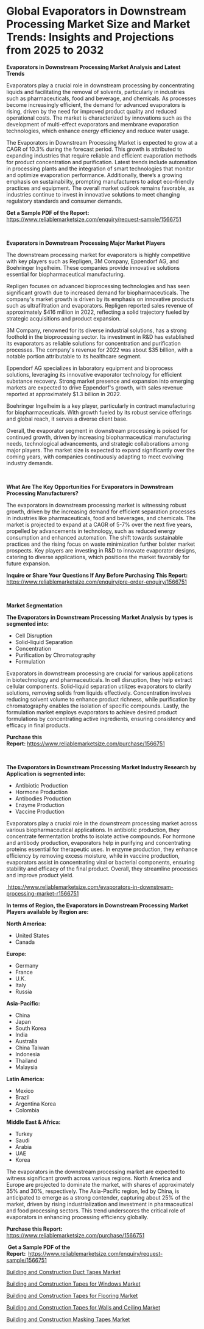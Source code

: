 <p><h1>Global Evaporators in Downstream Processing Market Size and Market Trends: Insights and Projections from 2025 to 2032</h1></p><p><strong>Evaporators in Downstream Processing Market Analysis and Latest Trends</strong></p>
<p><p>Evaporators play a crucial role in downstream processing by concentrating liquids and facilitating the removal of solvents, particularly in industries such as pharmaceuticals, food and beverage, and chemicals. As processes become increasingly efficient, the demand for advanced evaporators is rising, driven by the need for improved product quality and reduced operational costs. The market is characterized by innovations such as the development of multi-effect evaporators and membrane evaporation technologies, which enhance energy efficiency and reduce water usage.</p><p>The Evaporators in Downstream Processing Market is expected to grow at a CAGR of 10.3% during the forecast period. This growth is attributed to expanding industries that require reliable and efficient evaporation methods for product concentration and purification. Latest trends include automation in processing plants and the integration of smart technologies that monitor and optimize evaporation performance. Additionally, there’s a growing emphasis on sustainability, prompting manufacturers to adopt eco-friendly practices and equipment. The overall market outlook remains favorable, as industries continue to invest in innovative solutions to meet changing regulatory standards and consumer demands.</p></p>
<p><strong>Get a Sample PDF of the Report:&nbsp;</strong> <a href="https://www.reliablemarketsize.com/enquiry/request-sample/1566751?utm_campaign=1999&utm_medium=2&utm_source=Github&utm_content=ia&utm_term=22032025&utm_id=evaporators-in-downstream-processing">https://www.reliablemarketsize.com/enquiry/request-sample/1566751</a></p>
<p>&nbsp;</p>
<p><strong>Evaporators in Downstream Processing Major Market Players</strong></p>
<p><p>The downstream processing market for evaporators is highly competitive with key players such as Repligen, 3M Company, Eppendorf AG, and Boehringer Ingelheim. These companies provide innovative solutions essential for biopharmaceutical manufacturing.</p><p>Repligen focuses on advanced bioprocessing technologies and has seen significant growth due to increased demand for biopharmaceuticals. The company's market growth is driven by its emphasis on innovative products such as ultrafiltration and evaporators. Repligen reported sales revenue of approximately $416 million in 2022, reflecting a solid trajectory fueled by strategic acquisitions and product expansion.</p><p>3M Company, renowned for its diverse industrial solutions, has a strong foothold in the bioprocessing sector. Its investment in R&D has established its evaporators as reliable solutions for concentration and purification processes. The company's revenue for 2022 was about $35 billion, with a notable portion attributable to its healthcare segment.</p><p>Eppendorf AG specializes in laboratory equipment and bioprocess solutions, leveraging its innovative evaporator technology for efficient substance recovery. Strong market presence and expansion into emerging markets are expected to drive Eppendorf's growth, with sales revenue reported at approximately $1.3 billion in 2022.</p><p>Boehringer Ingelheim is a key player, particularly in contract manufacturing for biopharmaceuticals. With growth fueled by its robust service offerings and global reach, it serves a diverse client base. </p><p>Overall, the evaporator segment in downstream processing is poised for continued growth, driven by increasing biopharmaceutical manufacturing needs, technological advancements, and strategic collaborations among major players. The market size is expected to expand significantly over the coming years, with companies continuously adapting to meet evolving industry demands.</p></p>
<p>&nbsp;</p>
<p><strong>What Are The Key Opportunities For Evaporators in Downstream Processing Manufacturers?</strong></p>
<p><p>The evaporators in downstream processing market is witnessing robust growth, driven by the increasing demand for efficient separation processes in industries like pharmaceuticals, food and beverages, and chemicals. The market is projected to expand at a CAGR of 5-7% over the next five years, propelled by advancements in technology, such as reduced energy consumption and enhanced automation. The shift towards sustainable practices and the rising focus on waste minimization further bolster market prospects. Key players are investing in R&D to innovate evaporator designs, catering to diverse applications, which positions the market favorably for future expansion.</p></p>
<p><strong>Inquire or Share Your Questions If Any Before Purchasing This Report:</strong> <a href="https://www.reliablemarketsize.com/enquiry/pre-order-enquiry/1566751?utm_campaign=1999&utm_medium=2&utm_source=Github&utm_content=ia&utm_term=22032025&utm_id=evaporators-in-downstream-processing">https://www.reliablemarketsize.com/enquiry/pre-order-enquiry/1566751</a></p>
<p>&nbsp;</p>
<p><strong>Market Segmentation</strong></p>
<p><strong>The Evaporators in Downstream Processing Market Analysis by types is segmented into:</strong></p>
<p><ul><li>Cell Disruption</li><li>Solid-liquid Separation</li><li>Concentration</li><li>Purification by Chromatography</li><li>Formulation</li></ul></p>
<p><p>Evaporators in downstream processing are crucial for various applications in biotechnology and pharmaceuticals. In cell disruption, they help extract cellular components. Solid-liquid separation utilizes evaporators to clarify solutions, removing solids from liquids effectively. Concentration involves reducing solvent volume to enhance product richness, while purification by chromatography enables the isolation of specific compounds. Lastly, the formulation market employs evaporators to achieve desired product formulations by concentrating active ingredients, ensuring consistency and efficacy in final products.</p></p>
<p><strong>Purchase this Report:&nbsp;</strong><a href="https://www.reliablemarketsize.com/purchase/1566751?utm_campaign=1999&utm_medium=2&utm_source=Github&utm_content=ia&utm_term=22032025&utm_id=evaporators-in-downstream-processing">https://www.reliablemarketsize.com/purchase/1566751</a></p>
<p>&nbsp;</p>
<p><strong>The Evaporators in Downstream Processing Market Industry Research by Application is segmented into:</strong></p>
<p><ul><li>Antibiotic Production</li><li>Hormone Production</li><li>Antibodies Production</li><li>Enzyme Production</li><li>Vaccine Production</li></ul></p>
<p><p>Evaporators play a crucial role in the downstream processing market across various biopharmaceutical applications. In antibiotic production, they concentrate fermentation broths to isolate active compounds. For hormone and antibody production, evaporators help in purifying and concentrating proteins essential for therapeutic uses. In enzyme production, they enhance efficiency by removing excess moisture, while in vaccine production, evaporators assist in concentrating viral or bacterial components, ensuring stability and efficacy of the final product. Overall, they streamline processes and improve product yield.</p></p>
<p><a href="https://www.reliablemarketsize.com/evaporators-in-downstream-processing-market-r1566751?utm_campaign=1999&utm_medium=2&utm_source=Github&utm_content=ia&utm_term=22032025&utm_id=evaporators-in-downstream-processing">&nbsp;https://www.reliablemarketsize.com/evaporators-in-downstream-processing-market-r1566751</a></p>
<p><strong>In terms of Region, the Evaporators in Downstream Processing Market Players available by Region are:</strong></p>
<p>
    <p> <strong> North America: </strong>
        <ul>
            <li>United States</li>
            <li>Canada</li>
        </ul>
        </p> 
    <p> <strong> Europe: </strong>
        <ul>
            <li>Germany</li>
            <li>France</li>
            <li>U.K.</li>
            <li>Italy</li>
            <li>Russia</li>
        </ul>
        </p> 
    <p> <strong> Asia-Pacific: </strong>
        <ul>
            <li>China</li>
            <li>Japan</li>
            <li>South Korea</li>
            <li>India</li>
            <li>Australia</li>
            <li>China Taiwan</li>
            <li>Indonesia</li>
            <li>Thailand</li>
            <li>Malaysia</li>
        </ul>
        </p> 
    <p> <strong> Latin America: </strong>
        <ul>
            <li>Mexico</li>
            <li>Brazil</li>
            <li>Argentina Korea</li>
            <li>Colombia</li>
        </ul>
        </p> 
    <p> <strong> Middle East & Africa: </strong>
        <ul>
            <li>Turkey</li>
            <li>Saudi</li>
            <li>Arabia</li>
            <li>UAE</li>
            <li>Korea</li>
        </ul>
    </p>
    </p>
<p><p>The evaporators in the downstream processing market are expected to witness significant growth across various regions. North America and Europe are projected to dominate the market, with shares of approximately 35% and 30%, respectively. The Asia-Pacific region, led by China, is anticipated to emerge as a strong contender, capturing about 25% of the market, driven by rising industrialization and investment in pharmaceutical and food processing sectors. This trend underscores the critical role of evaporators in enhancing processing efficiency globally.</p></p>
<p><strong>Purchase this Report: </strong><a href="https://www.reliablemarketsize.com/purchase/1566751?utm_campaign=1999&utm_medium=2&utm_source=Github&utm_content=ia&utm_term=22032025&utm_id=evaporators-in-downstream-processing">https://www.reliablemarketsize.com/purchase/1566751</a></p>
<p>&nbsp;<strong>Get a Sample PDF of the Report:&nbsp;&nbsp;</strong><a href="https://www.reliablemarketsize.com/enquiry/request-sample/1566751?utm_campaign=1999&utm_medium=2&utm_source=Github&utm_content=ia&utm_term=22032025&utm_id=evaporators-in-downstream-processing">https://www.reliablemarketsize.com/enquiry/request-sample/1566751</a></p>
<p><strong></strong></p>
<p><p><a href="https://github.com/erkidrhoy/Market-Research-Report-List-1/blob/main/building-and-construction-duct-tapes-market.md?utm_campaign=1999&utm_medium=2&utm_source=Github&utm_content=ia&utm_term=22032025&utm_id=evaporators-in-downstream-processing">Building and Construction Duct Tapes Market</a></p><p><a href="https://github.com/irisadoranrx/Market-Research-Report-List-1/blob/main/building-and-construction-tapes-for-windows-market.md?utm_campaign=1999&utm_medium=2&utm_source=Github&utm_content=ia&utm_term=22032025&utm_id=evaporators-in-downstream-processing">Building and Construction Tapes for Windows Market</a></p><p><a href="https://github.com/roffefaith6l/Market-Research-Report-List-1/blob/main/building-and-construction-tapes-for-flooring-market.md?utm_campaign=1999&utm_medium=2&utm_source=Github&utm_content=ia&utm_term=22032025&utm_id=evaporators-in-downstream-processing">Building and Construction Tapes for Flooring Market</a></p><p><a href="https://github.com/semenbobbaxu/Market-Research-Report-List-1/blob/main/building-and-construction-tapes-for-walls-and-ceiling-market.md?utm_campaign=1999&utm_medium=2&utm_source=Github&utm_content=ia&utm_term=22032025&utm_id=evaporators-in-downstream-processing">Building and Construction Tapes for Walls and Ceiling Market</a></p><p><a href="https://github.com/milievkulov/Market-Research-Report-List-1/blob/main/building-and-construction-masking-tapes-market.md?utm_campaign=1999&utm_medium=2&utm_source=Github&utm_content=ia&utm_term=22032025&utm_id=evaporators-in-downstream-processing">Building and Construction Masking Tapes Market</a></p></p>